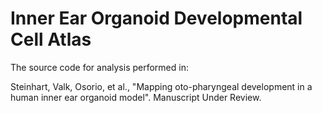 # Inner Ear Organoid Developmental Cell Atlas

The source code for analysis performed in:

Steinhart, Valk, Osorio, et al., "Mapping oto-pharyngeal development in a human inner ear organoid model". Manuscript Under Review.
